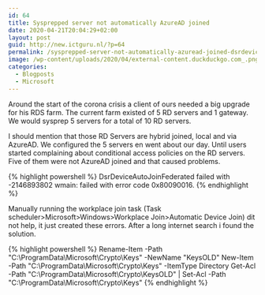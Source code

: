 ```yaml
---
id: 64
title: Sysprepped server not automatically AzureAD joined
date: 2020-04-21T20:04:29+02:00
layout: post
guid: http://new.ictguru.nl/?p=64
permalink: /sysprepped-server-not-automatically-azuread-joined-dsrdeviceautojoinfederated/
image: /wp-content/uploads/2020/04/external-content.duckduckgo.com_.png
categories:
  - Blogposts
  - Microsoft
---
```

Around the start of the corona crisis a client of ours needed a big upgrade for his RDS farm. The current farm existed of 5 RD servers and 1 gateway. We would sysprep 5 servers for a total of 10 RD servers.

I should mention that those RD Servers are hybrid joined, local and via AzureAD. We configured the 5 servers en went about our day. Until users started complaining about conditional access policies on the RD servers. Five of them were not AzureAD joined and that caused problems.

{% highlight powershell %}
DsrDeviceAutoJoinFederated failed with -2146893802
wmain: failed with error code 0x80090016.
{% endhighlight %}

Manually running the workplace join task (Task scheduler>Microsoft>Windows>Workplace Join>Automatic Device Join) dit not help, it just created these errors. After a long internet search i found the solution.

{% highlight powershell %}
Rename-Item -Path "C:\ProgramData\Microsoft\Crypto\Keys" -NewName "KeysOLD"
New-Item -Path "C:\ProgramData\Microsoft\Crypto\Keys" -ItemType Directory
Get-Acl -Path "C:\ProgramData\Microsoft\Crypto\KeysOLD" | Set-Acl -Path "C:\ProgramData\Microsoft\Crypto\Keys"
{% endhighlight %}